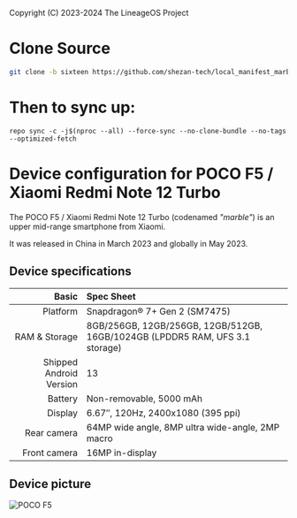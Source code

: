 Copyright (C) 2023-2024 The LineageOS Project

# Clone Source

```bash
git clone -b sixteen https://github.com/shezan-tech/local_manifest_marble.git --depth=1 .repo/local_manifests
```
# Then to sync up:
```
repo sync -c -j$(nproc --all) --force-sync --no-clone-bundle --no-tags --optimized-fetch
```


Device configuration for POCO F5 / Xiaomi Redmi Note 12 Turbo
=============================================================

The POCO F5 / Xiaomi Redmi Note 12 Turbo (codenamed _"marble"_) is an upper mid-range smartphone from Xiaomi.

It was released in China in March 2023 and globally in May 2023.

## Device specifications

Basic   | Spec Sheet
-------:|:-------------------------
Platform | Snapdragon® 7+ Gen 2 (SM7475)
RAM & Storage | 8GB/256GB, 12GB/256GB, 12GB/512GB, 16GB/1024GB (LPDDR5 RAM, UFS 3.1 storage)
Shipped Android Version | 13
Battery | Non-removable, 5000 mAh
Display | 6.67″, 120Hz, 2400x1080 (395 ppi)
Rear camera | 64MP wide angle, 8MP ultra wide-angle, 2MP macro
Front camera | 16MP in-display

## Device picture

![POCO F5](https://i02.appmifile.com/173_operator_sg/20/04/2023/27b9038f6166371bea81e9b5aad9a66a.png "POCO F5 in black, white and blue")
